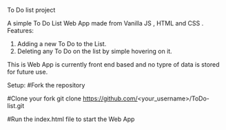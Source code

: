 To  Do list project

A simple To Do List Web App made from Vanilla JS , HTML and CSS .
Features:
1. Adding a new To Do to the List.
2. Deleting any To Do on the list by simple hovering on it.

This is Web App is currently front end based and no typre of data is stored for future use.

Setup:
#Fork the repository

#Clone your fork
git clone https://github.com/<your_username>/ToDo-list.git

#Run the index.html file to start the Web App
